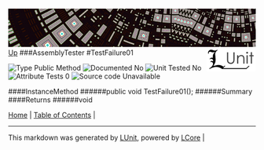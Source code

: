 ![](../Content/LUnit-banner-small.png "")
[<img align="right" src="../Content/LUnit-logo-small.png">](../../README.md)
[Up](AssemblyTester.md)
###AssemblyTester
#TestFailure01

![Type Public Method](http://b.repl.ca/v1/Type-Public%20Method-lightgrey.png "") ![Documented No](http://b.repl.ca/v1/Documented-No-red.png "") ![Unit Tested No](http://b.repl.ca/v1/Unit%20Tested-No-lightgrey.png "") ![Attribute Tests 0](http://b.repl.ca/v1/Attribute%20Tests-0-lightgrey.png "") ![Source code Unavailable](http://b.repl.ca/v1/Source%20code-Unavailable-red.png "")

####InstanceMethod
######public void TestFailure01();
######Summary
####Returns
######void

[Home](../../README.md) | [Table of Contents](../../TableOfContents.md) | 

---

This markdown was generated by [LUnit](https://github.com/CodeSingularity/LUnit), powered by [LCore](https://github.com/CodeSingularity/LCore) | 

